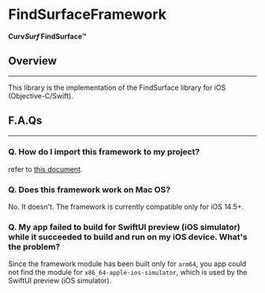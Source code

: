 # FindSurfaceFramework

**Curv*Surf* FindSurface™**

## Overview

--------

This library is the implementation of the FindSurface library for iOS (Objective-C/Swift).



## F.A.Qs

----

### Q. How do I import this framework to my project?

refer to [this document](How-to-import-FindSurface-Framework-to-your-project.md).



### Q. Does this framework work on Mac OS?

No. It doesn't. The framework is currently compatible only for iOS 14.5+.



### Q. My app failed to build for SwiftUI preview (iOS simulator) while it succeeded to build and run on my iOS device. What's the problem?

Since the framework module has been built only for `arm64`, you app could not find the module for `x86_64-apple-ios-simulator`, which is used by the SwiftUI preview (iOS simulator).

